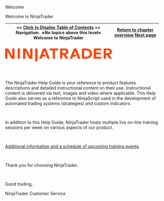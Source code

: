 ﻿


Welcome






















Welcome to NinjaTrader







| \<\< [Click to Display Table of Contents](NT%20HelpGuide%20English.html.htm?welcome.md) \>\> **Navigation:**   »No topics above this level«   Welcome to NinjaTrader | [Return to chapter overview](welcome-1.md) [Next page](video_library-1.md) |
| --- | --- |











![nt8logo_350_66](nt8logo_350_66-1.png)


 


The NinjaTrader Help Guide is your reference to product features descriptions and detailed instructional content on their use. Instructional content is delivered via text, images and video where applicable. This Help Guide also serves as a reference to NinjaScript used in the development of automated trading systems (strategies) and custom indicators.


 


In addition to this Help Guide, NinjaTrader hosts multiple live on\-line training sessions per week on various aspects of our product.


 


[Additional information and a schedule of upcoming training events](https://ninjatrader.com/futures/livestreams).


 


Thank you for choosing NinjaTrader.


 


Good trading,


NinjaTrader Customer Service


 


 









